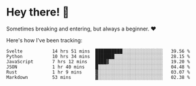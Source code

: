 # Hey there! 👋
Sometimes breaking and entering, but always a beginner. ❤️

Here's how I've been tracking:
<!--START_SECTION:waka-->

```text
Svelte           14 hrs 51 mins  ██████████░░░░░░░░░░░░░░░   39.56 %
Python           10 hrs 34 mins  ███████░░░░░░░░░░░░░░░░░░   28.15 %
JavaScript       7 hrs 12 mins   ████▓░░░░░░░░░░░░░░░░░░░░   19.20 %
JSON             1 hr 40 mins    █░░░░░░░░░░░░░░░░░░░░░░░░   04.48 %
Rust             1 hr 9 mins     ▓░░░░░░░░░░░░░░░░░░░░░░░░   03.07 %
Markdown         53 mins         ▓░░░░░░░░░░░░░░░░░░░░░░░░   02.38 %
```

<!--END_SECTION:waka-->
